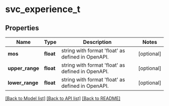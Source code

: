 # svc_experience_t

## Properties
Name | Type | Description | Notes
------------ | ------------- | ------------- | -------------
**mos** | **float** | string with format &#39;float&#39; as defined in OpenAPI. | [optional] 
**upper_range** | **float** | string with format &#39;float&#39; as defined in OpenAPI. | [optional] 
**lower_range** | **float** | string with format &#39;float&#39; as defined in OpenAPI. | [optional] 

[[Back to Model list]](../README.md#documentation-for-models) [[Back to API list]](../README.md#documentation-for-api-endpoints) [[Back to README]](../README.md)


